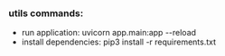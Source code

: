 <h3>utils commands:</h3>

<ul>
  <li>run application: uvicorn app.main:app --reload</li>
  <li>install dependencies: pip3 install -r requirements.txt</li>
</ul>
